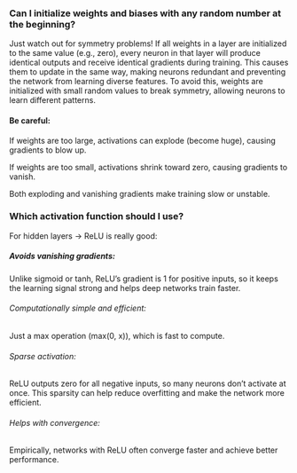 ### Can I initialize weights and biases with any random number at the beginning?

Just watch out for symmetry problems! If all weights in a layer are initialized to the same value (e.g., zero), every neuron in that layer will produce identical outputs and receive identical gradients during training. This causes them to update in the same way, making neurons redundant and preventing the network from learning diverse features. To avoid this, weights are initialized with small random values to break symmetry, allowing neurons to learn different patterns.

#### Be careful:

If weights are too large, activations can explode (become huge), causing gradients to blow up.

If weights are too small, activations shrink toward zero, causing gradients to vanish.

Both exploding and vanishing gradients make training slow or unstable.

### Which activation function should I use?

For hidden layers -> ReLU is really good: 

##### Avoids vanishing gradients:
Unlike sigmoid or tanh, ReLU’s gradient is 1 for positive inputs, so it keeps the learning signal strong and helps deep networks train faster.

###### Computationally simple and efficient:
Just a max operation (max(0, x)), which is fast to compute.

###### Sparse activation:
ReLU outputs zero for all negative inputs, so many neurons don’t activate at once. This sparsity can help reduce overfitting and make the network more efficient.

###### Helps with convergence:
Empirically, networks with ReLU often converge faster and achieve better performance.
